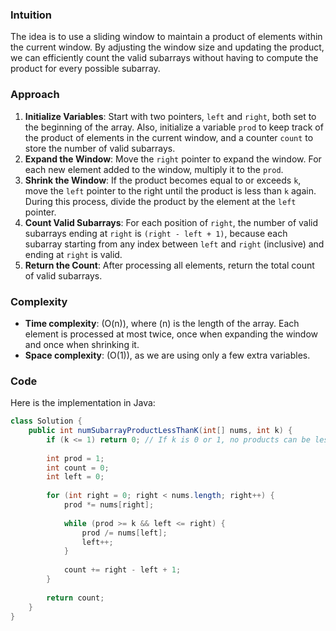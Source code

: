 ### Intuition
The idea is to use a sliding window to maintain a product of elements within the current window. By adjusting the window size and updating the product, we can efficiently count the valid subarrays without having to compute the product for every possible subarray.

### Approach
1. **Initialize Variables**: Start with two pointers, `left` and `right`, both set to the beginning of the array. Also, initialize a variable `prod` to keep track of the product of elements in the current window, and a counter `count` to store the number of valid subarrays.
2. **Expand the Window**: Move the `right` pointer to expand the window. For each new element added to the window, multiply it to the `prod`.
3. **Shrink the Window**: If the product becomes equal to or exceeds `k`, move the `left` pointer to the right until the product is less than `k` again. During this process, divide the product by the element at the `left` pointer.
4. **Count Valid Subarrays**: For each position of `right`, the number of valid subarrays ending at `right` is `(right - left + 1)`, because each subarray starting from any index between `left` and `right` (inclusive) and ending at `right` is valid.
5. **Return the Count**: After processing all elements, return the total count of valid subarrays.

### Complexity
- **Time complexity**: \(O(n)\), where \(n\) is the length of the array. Each element is processed at most twice, once when expanding the window and once when shrinking it.
- **Space complexity**: \(O(1)\), as we are using only a few extra variables.

### Code
Here is the implementation in Java:

```java
class Solution {
    public int numSubarrayProductLessThanK(int[] nums, int k) {
        if (k <= 1) return 0; // If k is 0 or 1, no products can be less than k
        
        int prod = 1;
        int count = 0;
        int left = 0;
        
        for (int right = 0; right < nums.length; right++) {
            prod *= nums[right];
            
            while (prod >= k && left <= right) {
                prod /= nums[left];
                left++;
            }
            
            count += right - left + 1;
        }
        
        return count;
    }
}
```

